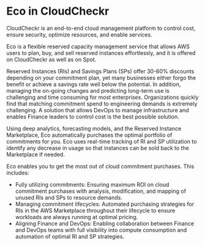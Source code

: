 <meta name="robots" content="noindex">

# Eco in CloudCheckr

CloudCheckr is an end-to-end cloud management platform to control cost, ensure security, optimize resources, and enable services.

Eco is a flexible reserved capacity management service that allows AWS users to plan, buy, and sell reserved instances effortlessly, and it is offered on CloudCheckr as well as on Spot.

Reserved Instances (RIs) and Savings Plans (SPs) offer 30-60% discounts depending on your commitment plan, yet many businesses either forgo the benefit or achieve a savings rate well below the potential. In addition, managing the on-going changes and predicting long-term use is challenging and time consuming for most enterprises. Organizations quickly find that matching commitment spend to engineering demands is extremely challenging. A solution that allows DevOps to manage infrastructure and enables Finance leaders to control cost is the best possible solution.

Using deep analytics, forecasting models, and the Reserved Instance Marketplace, Eco automatically purchases the optimal portfolio of commitments for you. Eco uses real-time tracking of RI and SP utilization to identify any decrease in usage so that instances can be sold back to the Marketplace if needed.

Eco enables you to get the most out of cloud commitment purchases. This includes:

- Fully utilizing commitments: Ensuring maximum ROI on cloud commitment purchases with analysis, modification, and mapping of unused RIs and SPs to resource demands.
- Managing commitment lifecycles: Automated purchasing strategies for RIs in the AWS Marketplace throughout their lifecycle to ensure workloads are always running at optimal pricing.
- Aligning Finance and DevOps: Enabling collaboration between Finance and DevOps teams with full visibility into compute consumption and automation of optimal RI and SP strategies.
